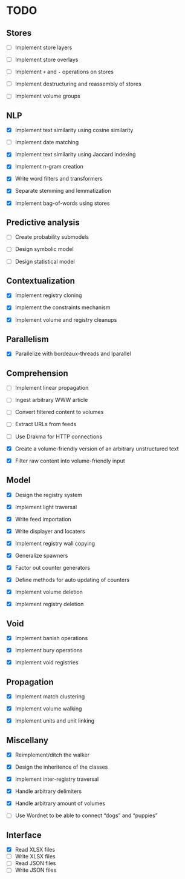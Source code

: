 TODO
====


Stores
------

- [ ] Implement store layers
- [ ] Implement store overlays
- [ ] Implement `+` and `-` operations on stores
- [ ] Implement destructuring and reassembly of stores
- [ ] Implement volume groups


NLP
---

- [x] Implement text similarity using cosine similarity
- [ ] Implement date matching
- [x] Implement text similarity using Jaccard indexing
- [x] Implement n-gram creation
- [x] Write word filters and transformers
- [x] Separate stemming and lemmatization
- [x] Implement bag-of-words using stores


Predictive analysis
-------------------

- [ ] Create probability submodels
- [ ] Design symbolic model
- [ ] Design statistical model


Contextualization
-----------------

- [x] Implement registry cloning
- [x] Implement the constraints mechanism
- [x] Implement volume and registry cleanups


Parallelism
-----------

- [x] Parallelize with bordeaux-threads and lparallel


Comprehension
-------------

- [ ] Implement linear propagation
- [ ] Ingest arbitrary WWW article
- [ ] Convert filtered content to volumes
- [ ] Extract URLs from feeds
- [ ] Use Drakma for HTTP connections
- [x] Create a volume-friendly version of an arbitrary unstructured text
- [x] Filter raw content into volume-friendly input


Model
-----

- [x] Design the registry system
- [x] Implement light traversal
- [x] Write feed importation
- [x] Write displayer and locaters
- [x] Implement registry wall copying
- [x] Generalize spawners
- [x] Factor out counter generators
- [x] Define methods for auto updating of counters
- [x] Implement volume deletion
- [x] Implement registry deletion


Void
----

- [x] Implement banish operations
- [x] Implement bury operations
- [x] Implement void registries


Propagation
-----------

- [x] Implement match clustering
- [x] Implement volume walking
- [x] Implement units and unit linking


Miscellany
----------

- [x] Reimplement/ditch the walker
- [x] Design the inheritence of the classes
- [x] Implement inter-registry traversal
- [x] Handle arbitrary delimiters
- [x] Handle arbitrary amount of volumes
- [ ] Use Wordnet to be able to connect “dogs” and “puppies”


Interface
---------

- [x] Read XLSX files
- [ ] Write XLSX files
- [ ] Read JSON files
- [ ] Write JSON files
